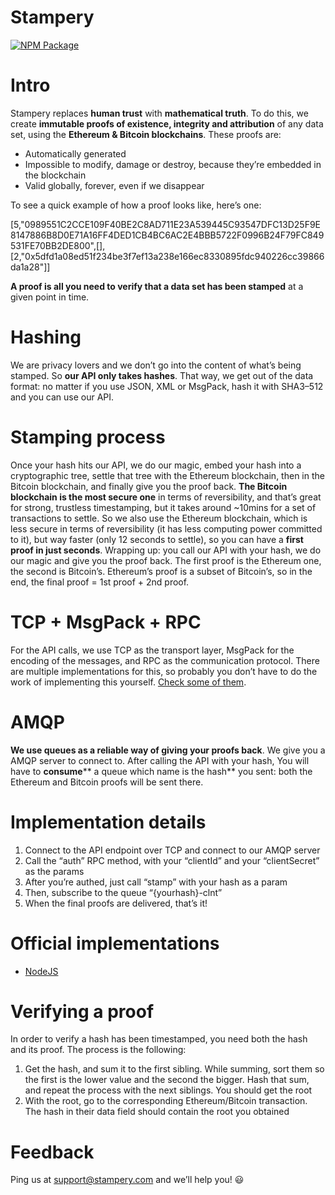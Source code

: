 Stampery
=======

[![NPM Package](https://img.shields.io/npm/v/stampery.svg?style=flat-square)](https://www.npmjs.org/package/stampery)

# Intro

Stampery replaces **human trust** with **mathematical truth**. To do this, we create **immutable proofs of existence, integrity and attribution** of any data set, using the **Ethereum & Bitcoin blockchains**.
These proofs are:

- Automatically generated
- Impossible to modify, damage or destroy, because they’re embedded in the blockchain
- Valid globally, forever, even if we disappear

To see a quick example of how a proof looks like, here’s one:

[5,"0989551C2CCE109F40BE2C8AD711E23A539445C93547DFC13D25F9E8147886B8D0E71A16FF4DED1CB4BC6AC2E4BBB5722F0996B24F79FC849531FE70BB2DE800",[],[2,"0x5dfd1a08ed51f234be3f7ef13a238e166ec8330895fdc940226cc39866da1a28"]]

**A proof is all you need to verify that a data set has been stamped** at a given point in time.

# Hashing

We are privacy lovers and we don’t go into the content of what’s being stamped. So **our API only takes hashes**. That way, we get out of the data format: no matter if you use JSON, XML or MsgPack, hash it with SHA3–512 and you can use our API.

# Stamping process

Once your hash hits our API, we do our magic, embed your hash into a cryptographic tree, settle that tree with the Ethereum blockchain, then in the Bitcoin blockchain, and finally give you the proof back.
**The Bitcoin blockchain is the most secure one** in terms of reversibility, and that’s great for strong, trustless timestamping, but it takes around ~10mins for a set of transactions to settle.
So we also use the Ethereum blockchain, which is less secure in terms of reversibility (it has less computing power committed to it), but way faster (only 12 seconds to settle), so you can have a **first proof in just seconds**.
Wrapping up: you call our API with your hash, we do our magic and give you the proof back. The first proof is the Ethereum one, the second is Bitcoin’s. Ethereum’s proof is a subset of Bitcoin’s, so in the end, the final proof = 1st proof + 2nd proof.

# TCP + MsgPack + RPC

For the API calls, we use TCP as the transport layer, MsgPack for the encoding of the messages, and RPC as the communication protocol. There are multiple implementations for this, so probably you don’t have to do the work of implementing this yourself. [Check some of them](https://github.com/msgpack-rpc/msgpack-rpc#implementations).

# AMQP

**We use queues as a reliable way of giving your proofs back**. We give you a AMQP server to connect to.
After calling the API with your hash, You will have to **consume**** a queue which name is the hash** you sent: both the Ethereum and Bitcoin proofs will be sent there.

# Implementation details
1. Connect to the API endpoint over TCP and connect to our AMQP server
2. Call the “auth” RPC method, with your “clientId” and your “clientSecret” as the params
3. After you’re authed, just call “stamp” with your hash as a param
4. Then, subscribe to the queue “{yourhash}-clnt”
5. When the final proofs are delivered, that’s it!
# Official implementations
- [NodeJS](https://github.com/stampery/node)
# Verifying a proof

In order to verify a hash has been timestamped, you need both the hash and its proof.
The process is the following:

1. Get the hash, and sum it to the first sibling. While summing, sort them so the first is the lower value and the second the bigger. Hash that sum, and repeat the process with the next siblings. You should get the root
2. With the root, go to the corresponding Ethereum/Bitcoin transaction. The hash in their data field should contain the root you obtained
# Feedback

Ping us at support@stampery.com and we’ll help you! 😃
